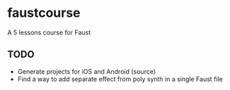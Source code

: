 # faustcourse

A 5 lessons course for Faust

## TODO

* Generate projects for iOS and Android (source)
* Find a way to add separate effect from poly synth in a single Faust file
